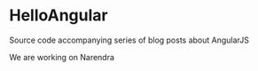 HelloAngular
============

Source code accompanying series of blog posts about AngularJS

We are working on Narendra
